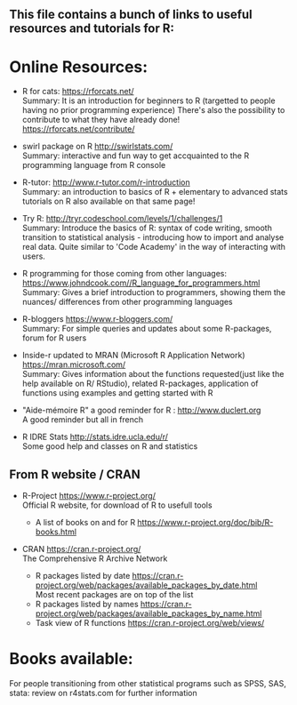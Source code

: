## This file contains a bunch of links to useful resources and tutorials for R:

# Online Resources:

- R for cats: https://rforcats.net/  
Summary: It is an introduction for beginners to R (targetted to people having no prior programming experience)
There's also the possibility to contribute to what they have already done! https://rforcats.net/contribute/

- swirl package on R http://swirlstats.com/  
Summary: interactive and fun way to get accquainted to the R programming language from R console

- R-tutor: http://www.r-tutor.com/r-introduction  
Summary: an introduction to basics of R + elementary to advanced stats tutorials on R also available on that same page!

- Try R: http://tryr.codeschool.com/levels/1/challenges/1  
Summary: Introduce the basics of R: syntax of code writing, smooth transition to statistical analysis - introducing how to import 
and analyse real data. Quite similar to 'Code Academy' in the way of interacting with users.

- R programming for those coming from other languages: https://www.johndcook.com//R_language_for_programmers.html  
Summary: Gives a brief introduction to programmers, showing them the nuances/ differences from other programming languages

- R-bloggers https://www.r-bloggers.com/   
Summary: For simple queries and updates about some R-packages, forum for R users

- Inside-r updated to MRAN (Microsoft R Application Network) https://mran.microsoft.com/  
Summary: Gives information about the functions requested(just like the help available on R/ RStudio), related R-packages, 
application of functions using examples and getting started with R

- "Aide-mémoire R" a good reminder for R : http://www.duclert.org  
A good reminder but all in french  

- R IDRE Stats http://stats.idre.ucla.edu/r/  
Some good help and classes on R and statistics

## From R website / CRAN

- R-Project https://www.r-project.org/  
Official R website, for download of R to usefull tools
  - A list of books on and for R https://www.r-project.org/doc/bib/R-books.html
  
- CRAN https://cran.r-project.org/  
The Comprehensive R Archive Network
  - R packages listed by date https://cran.r-project.org/web/packages/available_packages_by_date.html  
  Most recent packages are on top of the list
  - R packages listed by names https://cran.r-project.org/web/packages/available_packages_by_name.html
  - Task view of R functions https://cran.r-project.org/web/views/ 

# Books available:
For people transitioning from other statistical programs such as SPSS, SAS, stata:
review on r4stats.com for further information


